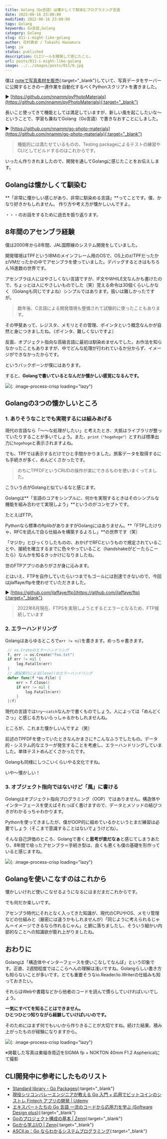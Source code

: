 ```yaml
---
title: Golang（Go言語）は懐かしくて馴染むプログラミング言語 
date: 2022-06-16 23:00:00
modified: 2022-06-16 23:00:00
tags: Golang
keywords: Go言語,Golang
category: Golang
slug: 011-i-might-like-golang
author: 花村貴史 / Takashi Hanamura
lang: ja
status: published
description: CLIツールを開発して感じたこと。
url: posts/011-i-might-like-golang
image: ../../images/posts/011/0.jpg
---
```


僕は [noteで写真素材を販売](https://note.com/tnnamm/m/m2aa9550047ed){:target="_blank"}していて、写真データをサーバーに公開するときの一連作業を自動化するべくPythonスクリプトを書きました。

▶︎ [https://github.com/nnamm/pyPhotoMaterials](https://github.com/nnamm/pyPhotoMaterials){:target="_blank"}

長いこと使ってきて機能としては満足していますが、新しい風を起こしたいな〜ということで、学習も兼ねてGolang（Go言語）で書きなおすことにしました。

▶︎ [https://github.com/nnamm/go-photo-materials](https://github.com/nnamm/go-photo-materials){:target="_blank"}

>機能的には満たせているものの、Testing packageによるテストの練習やCLIとしてビルドするのはこれからです。

いったん作りきれましたので、開発を通してGolangに感じたことをお伝えします。

## Golangは懐かしくて馴染む

**「非常に懐かしい感じがあり、非常に馴染める言語」**ってことです。僕、かなり好きかもしれません。 作り方や考え方が懐かしいんですよ。

・・・のお話をするために過去を振り返ります。

## 8年間のアセンブラ経験

僕は2000年から8年間、JAL国際線のシステム開発をしていました。

開発環境はTPFというIBMのメインフレーム用のOSで、OS上のz/TPFだったかz/VMだったかの中でアセンブラを使っていました。デバッグするときはもちろん16進数の世界です。

アセンブラは人にはやさしくない言語ですが、IF文やWHILE文なんかも書けたので、ちょっとは人にやさしいものでした（笑）覚える命令は30個くらいしかなく（Golangも同じですよね）シンプルではあります。扱いは難しかったですが。

>数年後、C言語による開発環境も整備されて試験的に使ったこともあります。

その甲斐あって、レジスタ、メモリとその管理、ポインタという概念なんかが自然と身につきましたね。（ポインタ、難しくないですよ）

反面、オブジェクト指向な高級言語に最初は馴染めませんでした。お作法を知らなかったこともありますが、中でどんな処理が行われているか分からず、イメージができなかったからです。

というバックボーンが僕にはあります。

すると、**Golangで書いているとなんだか懐かしい感覚になるんです。**

![](../../images/posts/011/1.jpg){: .image-process-crisp loading="lazy"}

## Golangの3つの懐かしいところ

### 1. ありそうなことでも実現するには組みあげる

現代の言語なら「〜〜な処理がしたい」と考えたとき、大抵はライブラリが整っていたりすることが多いでしょう。また、`print（"hogehoge"）`とすれば標準出力に`hogehoge`と表示されますよね。

でも、TPFでは表示するだけでひと手間かかりました。旅客データを取得するにも手続きが多く、めんどくさかったです。

>のちにTPFDFというCRUDの操作が楽にできるものを使いまくってました。

こういう点がGolangと似ているなと感じます。

Golangは**「言語のコアをシンプルに、何かを実現するときはそのシンプルな機能を組み合わせて実現しよう」**というのがコンセプトです。

たとえばFTP。

Pythonなら標準のftplibがありますがGolangにはありません。**「FTPしたけりゃ、RFCを読んで自ら仕組みを構築するよろし」**の世界です（笑）

「マジか」とびっくりしたものの、おかげでRFCというもので規定されていることや、接続を確立するまでに色々やっていること（handshakeがどーたらこーたら）なんかを知るきっかけになりましたね。

世のFTPアプリのありがさが身に沁みます。

とはいえ、FTPを自作していたらいつまでもゴールには到達できないので、今回はjlaffaye/ftpを使わせていただきました。

▶︎ [https://github.com/jlaffaye/ftp](https://github.com/jlaffaye/ftp){:target="_blank"}

> 2022年6月現在、FTPSを実現しようとするとエラーとなるため、FTP接続しています

### 2. エラーハンドリング

Golangはあらゆるところで`err != nil`を書きます。めっちゃ書きます。

```go
 // os.Crateのエラーハンドリング
 f, err := os.Create("foo.txt")
 if err != nil {
     log.Fatalln(err)
 }
 // 遅延実行によるClose()のエラーハンドリング
 defer func(f *os.File) {
     err = f.Close()
     if err != nil {
         log.Fatalln(err)
     }
 }(f)
```
 

現代の言語では`try〜catch`なんかで書くものでしょう。人によっては「めんどくさっ」と感じる方もいらっしゃるかもしれませんね。

ところが、これまた懐かしいんですよ（笑）

前述のTPFDFを使っていたときなんかまさに↑こんなふうでしたもの。データ的・システム的なエラーが発生することを考慮し、エラーハンドリングしていました。単体テストめんどくさかったです。

Golangも同様にしつこいくらいやる文化ですね。

いや〜懐かしい！

### 3. オブジェクト指向ではないけど「風」に書ける

Golangはオブジェクト指向プログラミング（OOP）ではありません。構造体やインターフェースを使えばそれっぽく書けますので、データとメソッドの結びつきがわかるっちゃわかります。

Pythonを使ってきましたが、僕がOOP的に組めているかというとまだ練習は必要でしょう（そこまで意識することはないでょうけどね）。

そんな自己評価のところ、Golangで書くと**思考が楽だなぁ**と感じてしまうあたり、8年間で培ったアセンブラ＝手続き型は、良くも悪くも僕の基礎を形作っていると感じますね。

![](../../images/posts/011/2.jpg){: .image-process-crisp loading="lazy"}

## Golangを使いこなすのはこれから

懐かしいけれど使いこなせるようになるにはまだまだこれからです。

でも何だか楽しいです。

アセンブラ時代にそれとなく入ってきた知識が、現代のCPUやOS、メモリ管理などの仕組みと（厳密には違うかもしれませんが）「同じように考えられるじゃん＝イメージできるなら作れるじゃん」と腑に落ちましたし、そういう細かい内部的なことへの知識欲が膨れ上がりましたね。

## おわりに

Golangは「構造体やインターフェースを使いこなしてなんぼ」という印象です。正直、2週間程度ではここらへんの理解は浅いですね。Golangらしい書き方も知らないことが多いです。とても重要そうなio.Reader/io.Writerの仕組みも知っておきたい。

それらはWebや書籍などから他者のコードを読んで慣らしていければいいでしょう。

**一気にすべてを知ることはできません。**  
**ひとつひとつ知りながら経験していけばいいのです。**

そのためにはまず何でもいいから作りきることが大切ですね。続けた結果、積み上がったものが経験になりますから。

![](../../images/posts/011/3.jpg){: .image-process-crisp loading="lazy"}

※掲載した写真は東福寺周辺をSIGMA fp + NOKTON 40mm F1.2 Asphericalにて撮影

## CLI開発中に参考にしたものリスト

* [Standard library - Go Packages](https://pkg.go.dev/std){:target="_blank"}
* [現役シリコンバレーエンジニアが教える Go 入門 + 応用でビットコインのシストレ Fintech アプリの開発 | Udemy](https://www.udemy.com/course/go-fintech/)
* [エキスパートたちの Go 言語 一流のコードから応用力を学ぶ (Software Design plus)](https://amzn.to/39ryOYH){:target="_blank"}
* [Goのプロジェクト構成の基本 | Zenn](https://zenn.dev/nobonobo/articles/4fb018a24f9ee9){:target="_blank"}
* [Goから学ぶI/O | Zenn](https://zenn.dev/hsaki/books/golang-io-package){:target="_blank"}
* [ASCII.jp：Go ならわかるシステムプログラミング](https://ascii.jp/serialarticles/1235262/){:target="_blank"}
